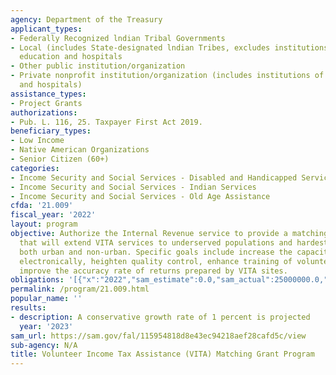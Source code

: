 ```yaml
---
agency: Department of the Treasury
applicant_types:
- Federally Recognized lndian Tribal Governments
- Local (includes State-designated lndian Tribes, excludes institutions of higher
  education and hospitals
- Other public institution/organization
- Private nonprofit institution/organization (includes institutions of higher education
  and hospitals)
assistance_types:
- Project Grants
authorizations:
- Pub. L. 116, 25. Taxpayer First Act 2019.
beneficiary_types:
- Low Income
- Native American Organizations
- Senior Citizen (60+)
categories:
- Income Security and Social Services - Disabled and Handicapped Services
- Income Security and Social Services - Indian Services
- Income Security and Social Services - Old Age Assistance
cfda: '21.009'
fiscal_year: '2022'
layout: program
objective: Authorize the Internal Revenue service to provide a matching grant to organizations
  that will extend VITA services to underserved populations and hardest-to-reach areas,
  both urban and non-urban. Specific goals include increase the capacity to file returns
  electronically, heighten quality control, enhance training of volunteers, and significantly
  improve the accuracy rate of returns prepared by VITA sites.
obligations: '[{"x":"2022","sam_estimate":0.0,"sam_actual":25000000.0,"usa_spending_actual":29483368.0},{"x":"2023","sam_estimate":30000000.0,"sam_actual":0.0,"usa_spending_actual":29358608.2},{"x":"2024","sam_estimate":40000000.0,"sam_actual":0.0,"usa_spending_actual":0.0}]'
permalink: /program/21.009.html
popular_name: ''
results:
- description: A conservative growth rate of 1 percent is projected
  year: '2023'
sam_url: https://sam.gov/fal/115954818d8e43ec94218aef28cafd5c/view
sub-agency: N/A
title: Volunteer Income Tax Assistance (VITA) Matching Grant Program
---
```

